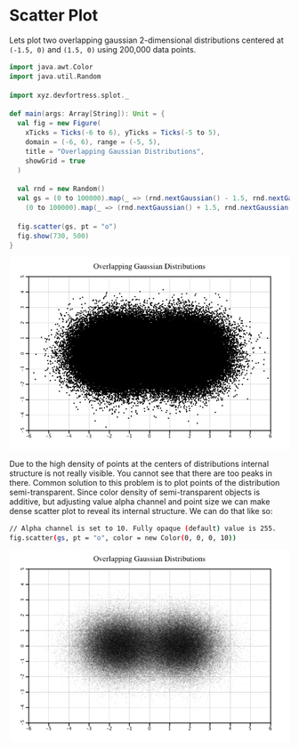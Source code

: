 # Scatter Plot

Lets plot two overlapping gaussian 2-dimensional distributions centered at
`(-1.5, 0)` and `(1.5, 0)` using 200,000 data points.

```scala
import java.awt.Color
import java.util.Random

import xyz.devfortress.splot._

def main(args: Array[String]): Unit = {
  val fig = new Figure(
    xTicks = Ticks(-6 to 6), yTicks = Ticks(-5 to 5),
    domain = (-6, 6), range = (-5, 5),
    title = "Overlapping Gaussian Distributions",
    showGrid = true
  )

  val rnd = new Random()
  val gs = (0 to 100000).map(_ => (rnd.nextGaussian() - 1.5, rnd.nextGaussian())) ++
    (0 to 100000).map(_ => (rnd.nextGaussian() + 1.5, rnd.nextGaussian()))

  fig.scatter(gs, pt = "o")
  fig.show(730, 500)
}
```

![](scatter-plot-1.png)

Due to the high density of points at the centers of distributions internal structure
is not really visible. You cannot see that there are too peaks in there. Common solution
to this problem is to plot points of the distribution semi-transparent. Since
color density of semi-transparent objects is additive, but adjusting value alpha channel
and point size we can make dense scatter plot to reveal its internal structure. We can do
that like so:

```bash
// Alpha channel is set to 10. Fully opaque (default) value is 255.
fig.scatter(gs, pt = "o", color = new Color(0, 0, 0, 10))
```

![](scatter-plot-2.png)
